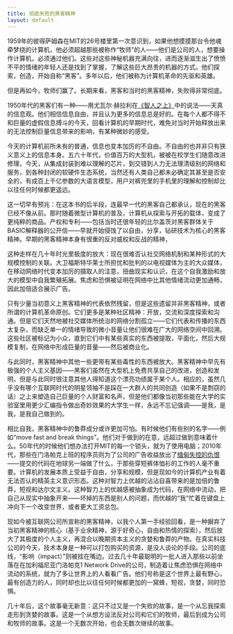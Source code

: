 ```yaml
---
title: 彻底失败的黑客精神
layout: default
---
```


1959年的彼得萨姆森在MIT的26号楼里第一次意识到，如果他想摸摸那台令他魂牵梦绕的计算机，他必须超越那些被称作“牧师”的人——他们是公司的人，想要操作计算机，必须通过他们。这些对这些神秘机器充满向往，进而逐渐滋生出了愤愤不平的情绪的年轻人还是找到了掌握，了解这些巨大昂贵的机器的方式。他们探索，创造，开始自称“黑客”。多年以后，他们被称为计算机革命的先驱和英雄。

但是再如今，牧师们赢了。长期来看，黑客和当时的黑客精神，失败得非常彻底。

1950年代的黑客们有一种——用尤瓦尔·赫拉利在[《智人之上》](https://book.douban.com/subject/37001305/)中的说法——天真的信息观。他们相信信息自由，并且认为更多的信息总是好的。在每个人都不得不和巨量的虚假信息搏斗的今天，回看计算机的早期时代，难免对当时开始释放出来的无法控制巨量信息带来的影响，有某种微妙的感受。

今天的计算机前所未有的普通，信息也变本加厉的不自由。不自由的也并非只有狭义意义上的信息本身。五六十年代，价值百万的大型机，被被在校学生们随意改进修理，今天，从集成封装到难以理解的芯片，到交错到人力无法理清级别的网络和服务，到各种封闭的软硬件生态系统，当然还有人类自己都未必确定其甚至是否安全的，有成百上千亿参数的大语言模型，用户对裤兜里的手机里的理解和控制却比以往任何时候都更遥远。

这一切早有预兆：在这本书的后半段，连最早一代的黑客自己都承认，现在的黑客已经不像从前。那时随着微型计算机的普及，计算机从探索与开拓的载体，变成了更纯粹的商品。产权和专利——包括当时还很年轻的比尔盖茨对黑客群体关于BASIC解释器的公开信——早就开始侵蚀了以自由，分享，钻研技术为核心的黑客精神。早期的黑客精神本身有很重的反对威权和反战的精神，

这种走样在几十年时光里极度的放大：现在很难否认社交网络机制和某种形式的大规模控制的关联。大卫福斯特华莱士所担忧和批判的以电视媒体为主的大众媒体，在移动网络时代变本加厉的摄取人的注意，扭曲现实和认识，在这个自我激励和放大的模型中自我繁殖拓展。焦虑和恐惧被证明在网络中比其他情绪流动更加通畅，因此加倍适合展示广告。

只有少量当初意义上黑客精神的代表依然残留，但是这些遗留并非黑客精神，或者所谓的计算机革命原创。它们更多是某种社区精神：开放，交流和深度探索和沟通。但是它们天然地被社交媒体所统治的网络分割孤立——它们代表和传播的东西太复杂，而缺乏单一的情绪导致的微小音量让他们很难在广大的网络空间中回溯。这些社区被标记为小众，直到它们中有某些真实的东西被提取，平面化，然后大规模复制，在网络中形成巨量的音量——然后被商业化。

与此同时，黑客精神中其他一些更带有某些毒性的东西被放大。黑客精神中早先有极强的个人主义基因——黑客们虽然在大型机上免费共享自己的改进，创造和发明，但是与此同时很注意其他人得知道这个漂亮功绩属于某个人。相应的，虽然几乎没有哪个互联网时代的明星领袖不是踩在一大群人的共同创造（如果不是剽窃的话）之上来塑造自己巨量的个人财富和名声，但是他们都像当初那些能在大学的实验室里用更少汇编指令做出奇妙效果的大学生一样，永远不忘记强调——是我，是我，是我自己做到的。

相比自我，黑客精神中的鲁莽成分或许更加可怕。有时候他们有些别的名字——例如“move fast and break things”。他们对于做到的在意，远超过做到意味着什么。50年代的时候他们想办法打开MIT的每一个锁头，就为了使用电脑；2010年代，那些在门洛帕克上班的程序员则为了公司的广告收益放出了[缅甸失控的仇恨](https://www.bbc.com/zhongwen/simp/world-45494444)——提交的代码在地球另一端做了什么，于那些穿短裤体恤衫的工作的人毫不重要。计算机的发展本质上受益于自由，分享和规模，但是现如今的计算机产业有着无法否认的精英主义意识形态。这种对智力上优越的沾沾自喜带来的是加倍的鲁莽，短视和达尔文主义。这种智力上的优越感被抽象成为代码，在网络中流动，把自己从现实中抽象开来——坏掉的东西是别人的问题，而优越的“我”忙着在键盘上冲向下一个改变世界，或者更大工资总包。

现如今被互联网公司所宣称的黑客精神，以我个人第一手经验回看，是一种摒弃了当初黑客精神的核心（基于业余精神，源于好奇心，自由和热情的探索），然后放大了其极度的个人主义，再混合以晚期资本主义的贪婪和鲁莽的产物。在真实科技公司的今天，技术本身是一种可以打包购买的资源，是没人谈论的手段。公司的底线，“影响（impact）”则被挂在嘴边。过去几十年最聪明的一批人进入那些以前坐落在在加利福尼亚门洛帕克1 Network Drive的公司，制造着让焦虑恐惧在网络中流动的系统，就为了多让世界上的人看看广告。他们号称是这个世界上最有野心，最有创造力的人，同时却也比以往任何时候都更加的一窝蜂，短视，贪婪，同时恐惧。

几十年后，这个故事毫无新意：这只不过又是一个失败的故事，是一个从忘我探索走形到贪婪的故事。这是一个从想方设法反对公司和它们的牧师，最后到成为公司和牧师的故事。这是一个无数次开始，也会无数次继续的故事。